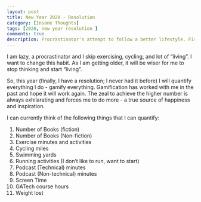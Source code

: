 ```yaml
---
layout: post
title: New Year 2020 - Resolution
category: [Insane Thoughts]
tags: [2020, new year resolution ]
comments: true
description: Procrastinator's attempt to follow a better lifestyle. First Post.
---
```


I am lazy, a procrastinator and I skip exercising, cycling, and lot of “living”. I want to change this habit. As I am getting older, it will be wiser for me to stop thinking and start “living”.

So, this year (finally, I have a resolution; I never had it before) I will quantify everything I do - gamify everything.
Gamification has worked with me in the past and hope it will work again. The zeal to achieve the higher number is always exhilarating and forces me to do more - a true source of happiness and inspiration.

I can currently think of the following things that I can quantify:

1. Number of Books (fiction)
2. Number of Books (Non-fiction)
3. Exercise minutes and activities
4. Cycling miles
5. Swimming yards
6. Running activities (I don’t like to run, want to start)
7. Podcast (Technical) minutes
8. Podcast (Non-technical) minutes
9. Screen Time
10. GATech course hours
11. Weight lost
